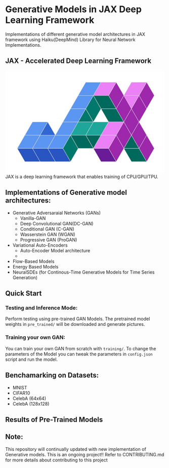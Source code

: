 # Generative Models in JAX Deep Learning Framework
Implementations of different generative model architectures in JAX framework using Haiku(DeepMind) Library for Neural Network Implementations.

## JAX - Accelerated Deep Learning Framework

![JAX Logo](assets/imgs/logo_jax.jpeg)
JAX is a deep learning framework that enables training of CPU/GPU/TPU. 

## Implementations of Generative model architectures:
* Generative Adversaraial Networks (GANs) 
    * Vanilla-GAN
    * Deep Convolutional GAN(DC-GAN)
    * Conditional GAN (C-GAN)
    * Wasserstein GAN (WGAN)
    * Progressive GAN (ProGAN)
* Variational Auto-Encoders
    * Auto-Encoder Model architecture
    * 
* Flow-Based Models
* Energy Based Models
* NeuralSDEs (for Continous-Time Generative Models for Time Series Generation)

## Quick Start

### Testing and Inference Mode:
Perform testing using pre-trained GAN Models. The pretrained model weights in `pre_trained/` will be downloaded and generate pictures. 

### Training your own GAN:
You can train your own GAN from scratch with `training/`. To change the parameters of the Model you can tweak the parameters in `config.json` script and run the model.

## Benchamarking on Datasets:
* MNIST
* CIFAR10
* CelebA (64x64)
* CelebA (128x128)

## Results of Pre-Trained Models

## Note:  
This repository will continually updated with new implementation of Generative models. 
This is an ongoing project!!
Refer to CONTRIBUTING.md for more details about contributing to this project